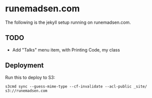 runemadsen.com
==============

The following is the jekyll setup running on runemadsen.com. 

TODO
----

- Add "Talks" menu item, with Printing Code, my class


Deployment
----------

Run this to deploy to S3:

```bach
s3cmd sync --guess-mime-type --cf-invalidate --acl-public _site/ s3://runemadsen.com
```